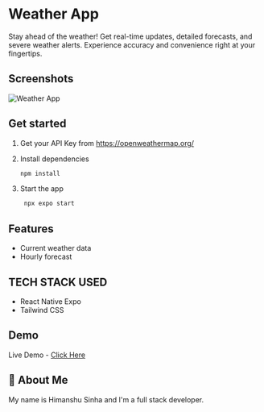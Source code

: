 # Weather App

Stay ahead of the weather! Get real-time updates, detailed forecasts, and severe weather alerts. Experience accuracy and convenience right at your fingertips.

## Screenshots

![Weather App](https://github.com/user-attachments/assets/4cce3062-73db-4cc7-94a0-78ccdd82baca)

## Get started

1. Get your API Key from https://openweathermap.org/

2. Install dependencies

   ```bash
   npm install
   ```

3. Start the app

   ```bash
    npx expo start
   ```

## Features

- Current weather data
- Hourly forecast

## TECH STACK USED

- React Native Expo
- Tailwind CSS

## Demo

Live Demo - [Click Here](https://www.youtube.com/shorts/7vZhf64ksi4)

## 🚀 About Me

My name is Himanshu Sinha and I'm a full stack developer.

